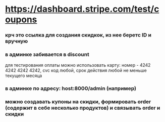 # https://dashboard.stripe.com/test/coupons
### крч это ссылка для создания скидкок, из нее беретс ID и вручную
### в админке забивается в discount 


для тестирования оплаты можно использовать карту: 
номер - 4242 4242 4242 4242, cvc код любой, срок действия любой не меньше текущего месяца
### в админке по адресу: host:8000/admin (например)
### можно создавать купоны на  скидки, формировать order (содержит в себе несколько продуктов) и связывать order и скидки